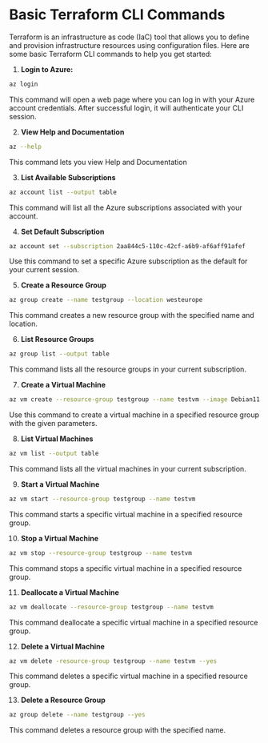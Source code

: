 # Basic Terraform CLI Commands

Terraform is an infrastructure as code (IaC) tool that allows you to define and provision infrastructure resources using configuration files. Here are some basic Terraform CLI commands to help you get started:

1. **Login to Azure:**
```bash
az login
```
This command will open a web page where you can log in with your Azure account credentials. After successful login, it will authenticate your CLI session.

2. **View Help and Documentation**
```bash
az --help
```
This command lets you view Help and Documentation

3. **List Available Subscriptions**
```bash
az account list --output table
```
This command will list all the Azure subscriptions associated with your account.

4. **Set Default Subscription**
```bash
az account set --subscription 2aa844c5-110c-42cf-a6b9-af6aff91afef
```
Use this command to set a specific Azure subscription as the default for your current session.

5. **Create a Resource Group**
```bash
az group create --name testgroup --location westeurope
```
This command creates a new resource group with the specified name and location.

6. **List Resource Groups**
```bash
az group list --output table
```
This command lists all the resource groups in your current subscription.

7. **Create a Virtual Machine**
```bash
az vm create --resource-group testgroup --name testvm --image Debian11 --generate-ssh-keys
```
Use this command to create a virtual machine in a specified resource group with the given parameters.

8. **List Virtual Machines**
```bash
az vm list --output table
```
This command lists all the virtual machines in your current subscription.

9. **Start a Virtual Machine**
```bash
az vm start --resource-group testgroup --name testvm
```
This command starts a specific virtual machine in a specified resource group.

10. **Stop a Virtual Machine**
```bash
az vm stop --resource-group testgroup --name testvm
```
This command stops a specific virtual machine in a specified resource group.

11. **Deallocate a Virtual Machine**
```bash
az vm deallocate --resource-group testgroup --name testvm
```
This command deallocate a specific virtual machine in a specified resource group.

12. **Delete a Virtual Machine**
```bash
az vm delete -resource-group testgroup --name testvm --yes
```
This command deletes a specific virtual machine in a specified resource group.

13. **Delete a Resource Group**
```bash
az group delete --name testgroup --yes
```
This command deletes a resource group with the specified name.

